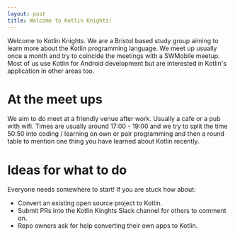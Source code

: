 ```yaml
---
layout: post
title: Welcome to Kotlin Knights!
---
```


Welcome to Kotlin Knights. We are a Bristol based study group aiming to learn more about the Kotlin programming language. We meet up usually once a month and try to coincide the meetings with a SWMobile meetup. Most of us use Kotlin for Android development but are interested in Kotlin's application in other areas too.

# At the meet ups

We aim to do meet at a friendly venue after work. Usually a cafe or a pub with wifi. Times are usually around 17:00 - 19:00 and we try to split the time 50:50 into coding / learning on own or pair programming and then a round table to mention one thing you have learned about Kotlin recently.


# Ideas for what to do

Everyone needs somewhere to start! If you are stuck how about:

* Convert an existing open source project to Kotlin.
* Submit PRs into the Kotlin Kinghts Slack channel for others to comment on.
* Repo owners ask for help converting their own apps to Kotlin.
